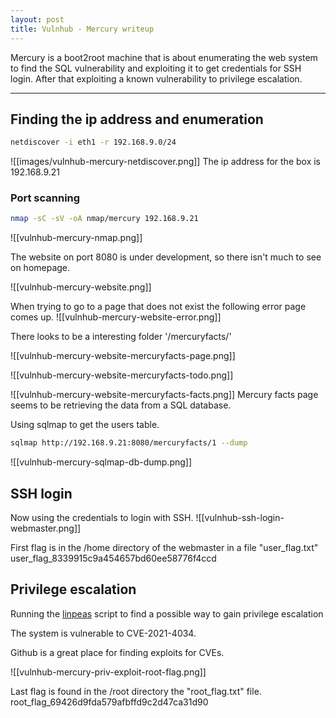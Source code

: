 ```yaml
---
layout: post
title: Vulnhub - Mercury writeup
---
```


Mercury is a boot2root machine that is about enumerating the web system  to find the SQL vulnerability and exploiting it to get credentials for SSH login. After that exploiting a known vulnerability to privilege escalation.

---

## Finding the ip address and enumeration
```sh
netdiscover -i eth1 -r 192.168.9.0/24
```

![[images/vulnhub-mercury-netdiscover.png]]
The ip address for the box is 192.168.9.21
### Port scanning

```sh
nmap -sC -sV -oA nmap/mercury 192.168.9.21
```
![[vulnhub-mercury-nmap.png]]

The website on port 8080 is under development, so there isn't much to see on homepage.

![[vulnhub-mercury-website.png]]

When trying to go to a page that does not exist the following error page comes up.
![[vulnhub-mercury-website-error.png]]

There looks to be a interesting folder '/mercuryfacts/'

![[vulnhub-mercury-website-mercuryfacts-page.png]]

![[vulnhub-mercury-website-mercuryfacts-todo.png]]

![[vulnhub-mercury-website-mercuryfacts-facts.png]]
Mercury facts page seems to be retrieving the data from a SQL database.

Using sqlmap to get the users table.
```sh
sqlmap http://192.168.9.21:8080/mercuryfacts/1 --dump
```
![[vulnhub-mercury-sqlmap-db-dump.png]]
## SSH login
Now using the credentials to login with SSH.
![[vulnhub-ssh-login-webmaster.png]]

First flag is in the /home directory of the webmaster in a file "user_flag.txt"
user_flag_8339915c9a454657bd60ee58776f4ccd


## Privilege escalation

Running the [linpeas](https://github.com/carlospolop/PEASS-ng/tree/master/linPEAS) script to find a possible way to gain privilege escalation

The system is vulnerable to CVE-2021-4034.

Github is a great place for finding exploits for CVEs.


![[vulnhub-mercury-priv-exploit-root-flag.png]]



Last flag is found in the /root directory the "root_flag.txt" file. root_flag_69426d9fda579afbffd9c2d47ca31d90
